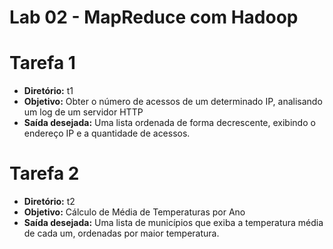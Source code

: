 # Lab 02 - MapReduce com Hadoop

# Tarefa 1

- **Diretório:** t1
- **Objetivo:** Obter o número de acessos de um determinado IP, analisando um log de um servidor HTTP
- **Saída desejada:** Uma lista ordenada de forma decrescente, exibindo o endereço IP e a quantidade de acessos.

# Tarefa 2

- **Diretório:** t2
- **Objetivo:** Cálculo de Média de Temperaturas por Ano
- **Saída desejada:** Uma lista de municípios que exiba a temperatura média de cada um, ordenadas por maior temperatura.